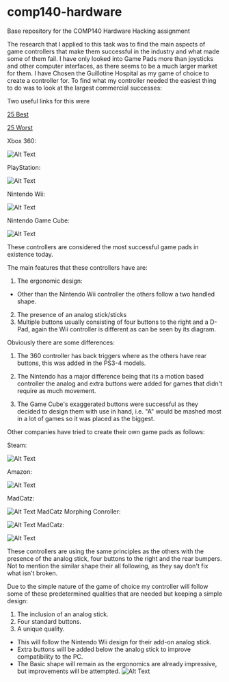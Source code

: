# comp140-hardware
Base repository for the COMP140 Hardware Hacking assignment

The research that I applied to this task was to find the main aspects of game controllers that make them successful in the industry and what made some of them fail. I have only looked into Game Pads more than joysticks and other computer interfaces, as there seems to be a much larger market for them.
I have Chosen the Guillotine Hospital as my game of choice to create a controller for.
To find what my controller needed the easiest thing to do was to look at the largest commercial successes:

Two useful links for this were

[25 Best](http://arcadesushi.com/best-video-game-controllers/)

[25 Worst](http://arcadesushi.com/worst-video-game-controllers-5-1/)

Xbox 360:

 ![Alt Text](https://upload.wikimedia.org/wikipedia/commons/2/2c/360_controller.svg)

PlayStation:

 ![Alt Text](http://console.maban.co.uk/device/ps3/diagram-ps3-controller.png)

Nintendo Wii:

![Alt Text](http://cdn.gidn.net/images/stock/controller_wii_diagram.jpg)

Nintendo Game Cube:

![Alt Text](http://cdn.gidn.net/images/stock/controller_gc_diagram.jpg)

These controllers are considered the most successful game pads in existence today.

The main features that these controllers have are:

1. The ergonomic design: 
 * Other than the Nintendo Wii controller the others follow a two handled shape.
2. The presence of an analog stick/sticks
3. Multiple buttons usually consisting of four buttons to the right and a D-Pad, again the Wii controller is different as can be seen by its diagram.

Obviously there are some differences:

1. The 360 controller has back triggers where as the others have rear buttons, this was added in the PS3-4 models. 

2. The Nintendo has a major difference being that its a motion based controller the analog and extra buttons were added for games that didn't require as much movement.

3. The Game Cube's exaggerated buttons were successful as they decided to design them with use in hand, i.e. "A" would be mashed most in a lot of games so it was placed as the biggest.

Other companies have tried to create their own game pads as follows:

Steam:

![Alt Text](https://www.gamestop.ie/productImages/247430/3max.jpg)


Amazon:

![Alt Text](http://ecx.images-amazon.com/images/I/41XWvjU0-ZL._SX300_QL70_.jpg)

MadCatz:

![Alt Text](https://afterpad.com/mficontrollers/images/madcatz_ctrli_1280.png)
MadCatz Morphing Conroller:

![Alt Text](http://store.madcatz.com/MCB32267_LYNX9_BLK_001_lg.jpg)
MadCatz:

![Alt Text](http://www.extremetech.com/wp-content/uploads/2015/01/MadCatz-LYNX-640x353.jpeg)

These controllers are using the same principles as the others with the presence of the analog stick, four buttons to the right and the rear bumpers. Not to mention the similar shape their all following, as they say don't fix what isn't broken.

Due to the simple nature of the game of choice my controller will follow some of these predetermined qualities that are needed but keeping a simple design:

1.  The inclusion of an analog stick.
2. Four standard buttons.
3. A unique quality.
 * This will follow the Nintendo Wii design for their add-on analog stick.
 * Extra buttons will be added below the analog stick to improve compatibility to the PC.
 * The Basic shape will remain as the ergonomics are already impressive, but improvements will be attempted.
![Alt Text](http://images.maplinmedia.co.uk/official-nintendo-wii-nunchuck-controller.jpg?w=283&h=283&r=4&o=PdIf49xaNnZUIYjxadWVlyB5j3oj&V=kMHM)










